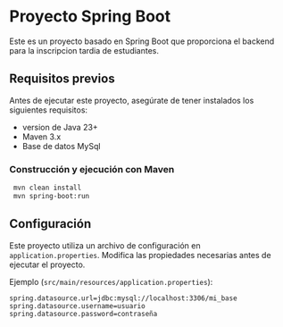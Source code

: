 # Proyecto Spring Boot

Este es un proyecto basado en Spring Boot que proporciona el backend para la inscripcion tardia de estudiantes.

## Requisitos previos

Antes de ejecutar este proyecto, asegúrate de tener instalados los siguientes requisitos:

- version de Java 23+
- Maven 3.x
- Base de datos MySql

### Construcción y ejecución con Maven
```sh
 mvn clean install
 mvn spring-boot:run
```
## Configuración

Este proyecto utiliza un archivo de configuración en `application.properties`. Modifica las propiedades necesarias antes de ejecutar el proyecto.

Ejemplo (`src/main/resources/application.properties`):
```properties
spring.datasource.url=jdbc:mysql://localhost:3306/mi_base
spring.datasource.username=usuario
spring.datasource.password=contraseña
```
